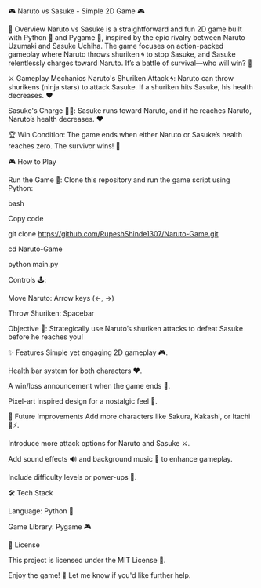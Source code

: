 
🎮 Naruto vs Sasuke - Simple 2D Game 🎮


🌟 Overview
Naruto vs Sasuke is a straightforward and fun 2D game built with Python 🐍 and Pygame 🎨, inspired by the epic rivalry between Naruto Uzumaki and Sasuke Uchiha. The game focuses on action-packed gameplay where Naruto throws shuriken 🌀 to stop Sasuke, and Sasuke relentlessly charges toward Naruto. It’s a battle of survival—who will win? 🥋


⚔️ Gameplay Mechanics
Naruto's Shuriken Attack 🌀: Naruto can throw shurikens (ninja stars) to attack Sasuke. If a shuriken hits Sasuke, his health decreases. ❤️

Sasuke's Charge 🏃‍♂️: Sasuke runs toward Naruto, and if he reaches Naruto, Naruto’s health decreases. ❤️

🏆 Win Condition: The game ends when either Naruto or Sasuke’s health reaches zero. The survivor wins! 🎉


🎮 How to Play

Run the Game 🚀: Clone this repository and run the game script using Python:

bash

Copy code

git clone https://github.com/RupeshShinde1307/Naruto-Game.git

cd Naruto-Game

python main.py


Controls 🕹️:

Move Naruto: Arrow keys (←, →)

Throw Shuriken: Spacebar

Objective 🎯: Strategically use Naruto’s shuriken attacks to defeat Sasuke before he reaches you!


✨ Features
Simple yet engaging 2D gameplay 🎮.

Health bar system for both characters ❤️.

A win/loss announcement when the game ends 📢.

Pixel-art inspired design for a nostalgic feel 🎨.


🚀 Future Improvements
Add more characters like Sakura, Kakashi, or Itachi 🌸⚡.

Introduce more attack options for Naruto and Sasuke ⚔️.

Add sound effects 🔊 and background music 🎵 to enhance gameplay.

Include difficulty levels or power-ups 💪.


🛠️ Tech Stack

Language: Python 🐍

Game Library: Pygame 🎮


📜 License

This project is licensed under the MIT License 📝.


Enjoy the game! 🎉 Let me know if you'd like further help.
